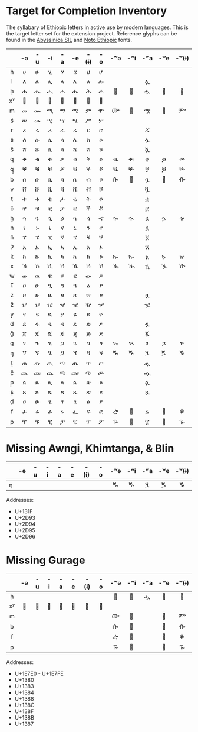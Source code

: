 # Target for Completion Inventory

The syllabary of Ethiopic letters in active use by modern languages.
This is the target letter set for the extension project.  Reference
glyphs can be found in the 
[Abyssinica SIL](https://github.com/silnrsi/font-abyssinica)
and
[Noto Ethiopic](https://github.com/notofonts/ethiopic)
fonts.

|   | -ə| -u| -i| -a | -e| -(ɨ)| -o| -ʷə| -ʷi| -ʷa| -ʷe| -ʷ(ɨ)|
|:-:|:-:|:-:|:-:|:-:|:-:|:-:|:-:|:-:|:-:|:-:|:-:|:-:|
| h | ሀ | ሁ | ሂ | ሃ | ሄ | ህ | ሆ |   |   |   |   |   |
| l | ለ | ሉ | ሊ | ላ | ሌ | ል | ሎ |   |   | ሏ |   |   |
| ḥ | ሐ | ሑ | ሒ | ሓ | ሔ | ሕ | ሖ | 𞟨 | 𞟩 | ሗ | 𞟪 | 𞟫 |
| xʸ| 𞟠 | 𞟡 | 𞟢 | 𞟣 | 𞟤 | 𞟥 | 𞟦 |   |   |  |   |    |
| m | መ | ሙ | ሚ | ማ | ሜ | ም | ሞ | ᎀ | 𞟭 | ሟ | 𞟮 | ᎃ |
| ś | ሠ | ሡ | ሢ | ሣ | ሤ | ሥ | ሦ |   |   |   |   |   |
| r | ረ | ሩ | ሪ | ራ | ሬ | ር | ሮ |   |   | ሯ |   |   |
| s | ሰ | ሱ | ሲ | ሳ | ሴ | ስ | ሶ |   |   | ሷ |   |   |
| š | ሸ | ሹ | ሺ | ሻ | ሼ | ሽ | ሾ |   |   | ሿ |   |   |
| q | ቀ | ቁ | ቂ | ቃ | ቄ | ቅ | ቆ | ቈ | ቊ | ቋ | ቌ | ቍ |
| q̱ | ቐ | ቑ | ቒ | ቓ | ቔ | ቕ | ቖ | ቘ | ቚ | ቛ | ቜ | ቝ |
| b | በ | ቡ | ቢ | ባ | ቤ | ብ | ቦ | ᎄ | 𞟳 | ቧ | 𞟴 | ᎇ |
| v | ቨ | ቩ | ቪ | ቫ | ቬ | ቭ | ቮ |   |   | ቯ |   |   |
| t | ተ | ቱ | ቲ | ታ | ቴ | ት | ቶ |   |   | ቷ |   |   |
| č | ቸ | ቹ | ቺ | ቻ | ቼ | ች | ቾ |   |   | ቿ |   |   |
| ḫ | ኀ | ኁ | ኂ | ኃ | ኄ | ኅ | ኆ | ኈ | ኊ | ኋ | ኌ | ኍ |
| n | ነ | ኑ | ኒ | ና | ኔ | ን | ኖ |   |   | ኗ |   |   |
| ñ | ኘ | ኙ | ኚ | ኛ | ኜ | ኝ | ኞ |   |   | ኟ |   |   |
| ʔ | አ | ኡ | ኢ | ኣ | ኤ | እ | ኦ |   |   | ኧ |   |   |
| k | ከ | ኩ | ኪ | ካ | ኬ | ክ | ኮ | ኰ | ኲ | ኳ | ኴ | ኵ |
| x | ኸ | ኹ | ኺ | ኻ | ኼ | ኽ | ኾ | ዀ | ዂ | ዃ | ዄ | ዅ |
| w | ወ | ዉ | ዊ | ዋ | ዌ | ው | ዎ |   |   |   |   |   |
| ʕ | ዐ | ዑ | ዒ | ዓ | ዔ | ዕ | ዖ |   |   |   |   |   |
| z | ዘ | ዙ | ዚ | ዛ | ዜ | ዝ | ዞ |   |   | ዟ |   |   |
| ž | ዠ | ዡ | ዢ | ዣ | ዤ | ዥ | ዦ |   |   | ዧ |   |   |
| y | የ | ዩ | ዪ | ያ | ዬ | ይ | ዮ |   |   |   |   |   |
| d | ደ | ዱ | ዲ | ዳ | ዴ | ድ | ዶ |   |   | ዷ |   |   |
| ǧ | ጀ | ጁ | ጂ | ጃ | ጄ | ጅ | ጆ |   |   | ጇ |   |   |
| g | ገ | ጉ | ጊ | ጋ | ጌ | ግ | ጎ | ጐ | ጒ | ጓ | ጔ | ጕ |
| ŋ | ጘ | ጙ | ጚ | ጛ | ጜ | ጝ | ጞ | ⶓ | ⶔ | ጟ | ⶕ | ⶖ |
| ṭ | ጠ | ጡ | ጢ | ጣ | ጤ | ጥ | ጦ |   |   | ጧ |   |   |
| č̣ | ጨ | ጩ | ጪ | ጫ | ጬ | ጭ | ጮ |   |   | ጯ |   |   |
| p̣ | ጰ | ጱ | ጲ | ጳ | ጴ | ጵ | ጶ |   |   | ጷ |   |   |
| ṣ | ጸ | ጹ | ጺ | ጻ | ጼ | ጽ | ጾ |   |   | ጿ |   |   |
| ḍ | ፀ | ፁ | ፂ | ፃ | ፄ | ፅ | ፆ |   |   |   |   |   |
| f | ፈ | ፉ | ፊ | ፋ | ፌ | ፍ | ፎ | ᎈ | 𞟻 | ፏ | 𞟼 | ᎋ |
| p | ፐ | ፑ | ፒ | ፓ | ፔ | ፕ | ፖ | ᎌ | 𞟽 | ፗ | 𞟾 | ᎏ |

# Missing Awngi, Khimtanga, &amp; Blin

|   | -ə| -u| -i| -a | -e| -(ɨ)| -o| -ʷə| -ʷi| -ʷa| -ʷe| -ʷ(ɨ)|
|:-:|:-:|:-:|:-:|:-:|:-:|:-:|:-:|:-:|:-:|:-:|:-:|:-:|
| ŋ |   |   |   |   |   |   |   | ⶓ | ⶔ | ጟ | ⶕ | ⶖ |

Addresses:
*  U+131F
*  U+2D93
*  U+2D94
*  U+2D95
*  U+2D96

# Missing Gurage

|   | -ə| -u| -i| -a | -e| -(ɨ)| -o| -ʷə| -ʷi| -ʷa| -ʷe| -ʷ(ɨ)|
|:-:|:-:|:-:|:-:|:-:|:-:|:-:|:-:|:-:|:-:|:-:|:-:|:-:|
| ḥ |   |   |   |   |   |   |   | 𞟨 | 𞟩 | ሗ | 𞟪 | 𞟫 |
| xʸ| 𞟠 | 𞟡 | 𞟢 | 𞟣 | 𞟤 | 𞟥 | 𞟦 |   |   |  |   |    |
| m |   |   |   |   |   |   |   | ᎀ | 𞟭 |   | 𞟮 | ᎃ |
| b |   |   |   |   |   |   |   | ᎄ | 𞟳 |   | 𞟴 | ᎇ |
| f |   |   |   |   |   |   |   | ᎈ | 𞟻 |   | 𞟼 | ᎋ |
| p |   |   |   |   |   |   |   | ᎌ | 𞟽 |   | 𞟾 | ᎏ |

Addresses:
* U+1E7E0 - U+1E7FE
* U+1380
* U+1383
* U+1384
* U+1388
* U+138C
* U+138F
* U+138B
* U+1387

